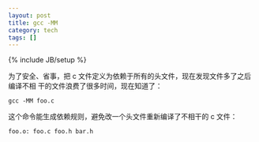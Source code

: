 ```yaml
---
layout: post
title: gcc -MM
category: tech
tags: []
---
```

{% include JB/setup %}

为了安全、省事，把 c 文件定义为依赖于所有的头文件，现在发现文件多了之后编译不相
干的文件浪费了很多时间，现在知道了：

    gcc -MM foo.c

这个命令能生成依赖规则，避免改一个头文件重新编译了不相干的 c 文件：

    foo.o: foo.c foo.h bar.h
